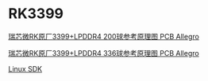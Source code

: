 # RK3399



[瑞芯微RK原厂3399+LPDDR4 200球参考原理图 PCB Allegro](https://download.csdn.net/download/layuetian2011/11112028)


[瑞芯微RK原厂3399+LPDDR4 336球参考原理图 PCB Allegro](https://download.csdn.net/download/layuetian2011/11112024?ops_request_misc=%257B%2522request%255Fid%2522%253A%2522162297170316780262511434%2522%252C%2522scm%2522%253A%252220140713.130102334..%2522%257D&request_id=162297170316780262511434&biz_id=1&utm_medium=distribute.pc_search_result.none-task-download-2~download~baidu_landing_v2~default-1-11112024.pc_v2_rank_dl_default&utm_term=LPDDR4+336&spm=1018.2226.3001.4451)

[Linux SDK](https://bbs.16rd.com/thread-478061-1-1.html)
